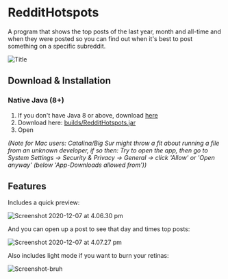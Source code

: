 # RedditHotspots

A program that shows the top posts of the last year, month and all-time and when they were posted so you can find out when it's best to post something on a specific subreddit.

![Title](https://i.imgur.com/8MV1kLz.png)

## Download & Installation

### Native Java (8+)

1) If you don't have Java 8 or above, download [here](https://www.java.com/en/download/manual.jsp)
2) Download here: [builds/RedditHotspots.jar](https://github.com/bruhitsalex/RedditHotspots/raw/master/builds/RedditHotspots.jar)
3) Open

*(Note for Mac users: Catalina/Big Sur might throw a fit about running a file from an unknown developer, if so then: Try to open the app, then go to System Settings -> Security & Privacy -> General -> click 'Allow' or 'Open anyway' (below 'App-Downloads allowed from'))*

## Features

Includes a quick preview:

![Screenshot 2020-12-07 at 4.06.30 pm](https://i.gyazo.com/a83b4dc413918c69d9d8b0bbbf5bb174.png)

And you can open up a post to see that day and times top posts:

![Screenshot 2020-12-07 at 4.07.27 pm](https://i.gyazo.com/904ce708bca5f615b3512704d98b4684.png)

Also includes light mode if you want to burn your retinas:

![Screenshot-bruh](https://i.gyazo.com/a5724b84f5220eaed489d5e7823ce023.png)
